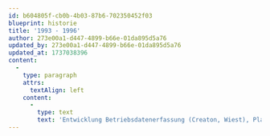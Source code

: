 ```yaml
---
id: b604805f-cb0b-4b03-87b6-702350452f03
blueprint: historie
title: '1993 - 1996'
author: 273e00a1-d447-4899-b66e-01da895d5a76
updated_by: 273e00a1-d447-4899-b66e-01da895d5a76
updated_at: 1737038396
content:
  -
    type: paragraph
    attrs:
      textAlign: left
    content:
      -
        type: text
        text: 'Entwicklung Betriebsdatenerfassung (Creaton, Wiest), Plastizitätsregelung Steuerung Prototypen Dachziegelpressen Nova und Wega'
---
```

